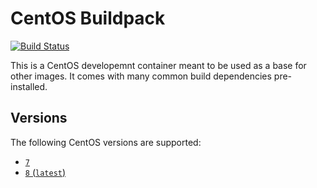 # CentOS Buildpack

[![Build Status](https://github.drone.simd.stream/api/badges/andreipoe/buildpack-centos/status.svg)](https://github.drone.simd.stream/andreipoe/buildpack-centos)

This is a CentOS developemnt container meant to be used as a base for other images.
It comes with many common build dependencies pre-installed.

## Versions

The following CentOS versions are supported:

* [`7`](https://github.com/andreipoe/buildpack-centos/blob/master/7/Dockerfile)
* [`8` (`latest`)](https://github.com/andreipoe/buildpack-centos/blob/master/8/Dockerfile)
